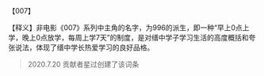 【007】

【释义】非电影《007》系列中主角的名字，为996的派生，即一种“早上0点上学，晚上0点放学，每周上学7天”的制度，是对缙中学子学习生活的高度概括和夸张说法，体现了缙中学长热爱学习的良好品格。

> 2020.7.20 贡献者星过创建了该词条

